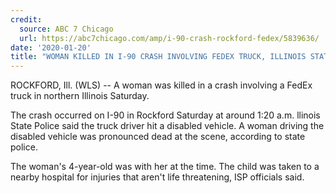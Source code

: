 ```yaml
---
credit:
  source: ABC 7 Chicago 
  url: https://abc7chicago.com/amp/i-90-crash-rockford-fedex/5839636/
date: '2020-01-20'
title: "WOMAN KILLED IN I-90 CRASH INVOLVING FEDEX TRUCK, ILLINOIS STATE POLICE SAY"
---
```

ROCKFORD, Ill. (WLS) -- A woman was killed in a crash involving a FedEx truck in northern Illinois Saturday.

The crash occurred on I-90 in Rockford Saturday at around 1:20 a.m.
llinois State Police said the truck driver hit a disabled vehicle. A woman driving the disabled vehicle was pronounced dead at the scene, according to state police.

The woman's 4-year-old was with her at the time. The child was taken to a nearby hospital for injuries that aren't life threatening, ISP officials said.
